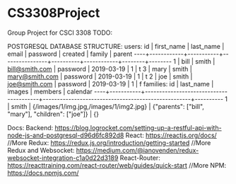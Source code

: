 # CS3308Project
Group Project for CSCI 3308
TODO:



POSTGRESQL DATABASE STRUCTURE:
  users:
    id | first_name | last_name |     email      | password |  created   | family | parent
   ----+------------+-----------+----------------+----------+------------+--------+--------
     1 | bill       | smith     | bill@smith.com | password | 2019-03-19 |      1 | t
     3 | mary       | smith     | mary@smith.com | password | 2019-03-19 |      1 | t
     2 | joe        | smith     | joe@smith.com  | password | 2019-03-19 |      1 | f
  families:
  id | last_name |                 images                 |                      members                       | calendar
----+-----------+----------------------------------------+----------------------------------------------------+----------
   1 | smith     | {/images/1/img.jpg,/images/1/img2.jpg} | {"parents": ["bill", "mary"], "children": ["joe"]} | {}


Docs:
  Backend:
    https://blog.logrocket.com/setting-up-a-restful-api-with-node-js-and-postgresql-d96d6fc892d8
  React:
    https://reactjs.org/docs/
    //More
  Redux:
    https://redux.js.org/introduction/getting-started
    //More
    Redux and Websocket:
      https://medium.com/@ianovenden/redux-websocket-integration-c1a0d22d3189
  React-Router:
    https://reacttraining.com/react-router/web/guides/quick-start
    //More
  NPM:
    https://docs.npmjs.com/
